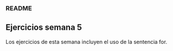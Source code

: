 ### README

## Ejercicios semana 5

Los ejercicios de esta semana incluyen el uso de la sentencia for.


